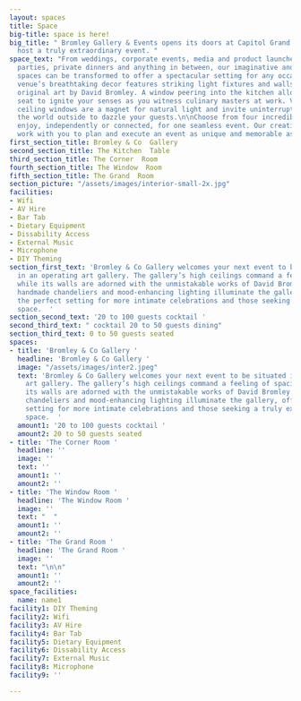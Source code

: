 ```yaml
---
layout: spaces
title: Space
big-title: space is here!
big_title: " Bromley Gallery & Events opens its doors at Capitol Grand for you to
  host a truly extraordinary event. "
space_text: "From weddings, corporate events, media and product launches, birthday
  parties, private dinners and anything in between, our imaginative and versatile
  spaces can be transformed to offer a spectacular setting for any occasion. \n\nThe
  venue’s breathtaking decor features striking light fixtures and walls adorned with
  original art by David Bromley. A window peering into the kitchen allows for a ringside
  seat to ignite your senses as you witness culinary masters at work. Vast floor to
  ceiling windows are a magnet for natural light and invite uninterrupted views of
  the world outside to dazzle your guests.\n\nChoose from four incredible spaces to
  enjoy, independently or connected, for one seamless event. Our creative team will
  work with you to plan and execute an event as unique and memorable as you. \n\n"
first_section_title: Bromley & Co  Gallery
second_section_title: The Kitchen  Table
third_section_title: The Corner  Room
fourth_section_title: The Window  Room
fifth_section_title: The Grand  Room
section_picture: "/assets/images/interior-small-2x.jpg"
facilities:
- Wifi
- AV Hire
- Bar Tab
- Dietary Equipment
- Dissability Access
- External Music
- Microphone
- DIY Theming
section_first_text: 'Bromley & Co Gallery welcomes your next event to be situated
  in an operating art gallery. The gallery’s high ceilings command a feeling of spaciousness
  while its walls are adorned with the unmistakable works of David Bromley. Striking
  handmade chandeliers and mood-enhancing lighting illuminate the gallery, offering
  the perfect setting for more intimate celebrations and those seeking a truly extraordinary
  space.  '
section_second_text: '20 to 100 guests cocktail '
second_third_text: " cocktail 20 to 50 guests dining"
section_third_text: 0 to 50 guests seated
spaces:
- title: 'Bromley & Co Gallery '
  headline: 'Bromley & Co Gallery '
  image: "/assets/images/inter2.jpeg"
  text: 'Bromley & Co Gallery welcomes your next event to be situated in an operating
    art gallery. The gallery’s high ceilings command a feeling of spaciousness while
    its walls are adorned with the unmistakable works of David Bromley. Striking handmade
    chandeliers and mood-enhancing lighting illuminate the gallery, offering the perfect
    setting for more intimate celebrations and those seeking a truly extraordinary
    space.  '
  amount1: '20 to 100 guests cocktail '
  amount2: 20 to 50 guests seated
- title: 'The Corner Room '
  headline: ''
  image: ''
  text: ''
  amount1: ''
  amount2: ''
- title: 'The Window Room '
  headline: 'The Window Room '
  image: ''
  text: "  "
  amount1: ''
  amount2: ''
- title: 'The Grand Room '
  headline: 'The Grand Room '
  image: ''
  text: "\n\n"
  amount1: ''
  amount2: ''
space_facilities:
  name: name1
facility1: DIY Theming
facility2: Wifi
facility3: AV Hire
facility4: Bar Tab
facility5: Dietary Equipment
facility6: Dissability Access
facility7: External Music
facility8: Microphone
facility9: ''

---
```

